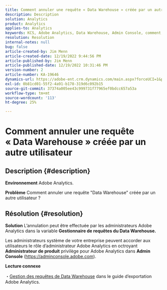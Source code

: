 ```yaml
---
title: Comment annuler une requête « Data Warehouse » créée par un autre utilisateur
description: Description
solution: Analytics
product: Analytics
applies-to: Analytics
keywords: KCS, Adobe Analytics, Data Warehouse, Admin Console, comment, annuler, demander, un autre utilisateur, Gestionnaire de requêtes du Data Warehouse
resolution: Resolution
internal-notes: null
bug: false
article-created-by: Jim Menn
article-created-date: 12/19/2022 9:44:56 PM
article-published-by: Jim Menn
article-published-date: 12/19/2022 10:31:46 PM
version-number: 2
article-number: KA-19646
dynamics-url: https://adobe-ent.crm.dynamics.com/main.aspx?forceUCI=1&pagetype=entityrecord&etn=knowledgearticle&id=475e715c-e67f-ed11-81ac-6045bd006704
exl-id: 0b81cd01-55f2-4a91-b178-319d6c092b15
source-git-commit: 37374a005ee43c999731f77965ef0bdcc657a53a
workflow-type: tm+mt
source-wordcount: '113'
ht-degree: 25%

---
```


# Comment annuler une requête « Data Warehouse » créée par un autre utilisateur

## Description {#description}


<b>Environnement</b>
Adobe Analytics.

<b>Problème</b>
Comment annuler une requête &quot;Data Warehouse&quot; créée par un autre utilisateur ?


## Résolution {#resolution}


<b>Solution</b>
L’annulation peut être effectuée par les administrateurs Adobe Analytics dans la variable <b>Gestionnaire de requêtes du Data Warehouse.</b>

Les administrateurs système de votre entreprise peuvent accorder aux utilisateurs le rôle d’administrateur Adobe Analytics en octroyant <b>Administrateur de produit</b> privilège pour Adobe Analytics dans <b>Admin Console</b> (https://adminconsole.adobe.com).

<b>Lecture connexe</b>

・[Gestion des requêtes de Data Warehouse](https://experienceleague.adobe.com/docs/analytics/export/data-warehouse/data-warehouse-requests-manage.html?lang=fr) dans le guide d’exportation Adobe Analytics.
